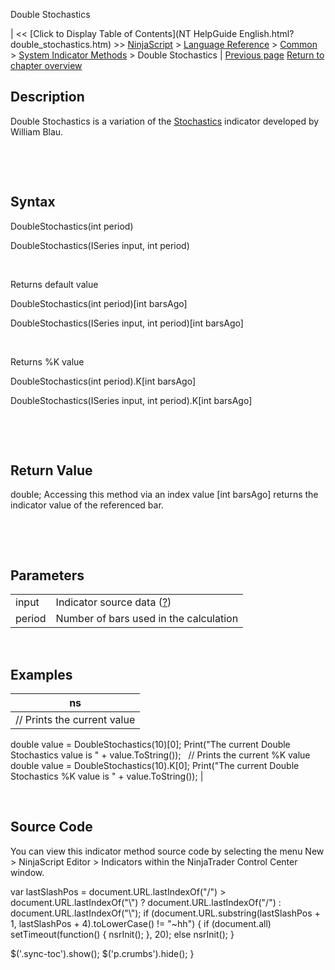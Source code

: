 ﻿










 


Double Stochastics







| &lt;&lt; [Click to Display Table of Contents](NT HelpGuide English.html?double_stochastics.htm) &gt;&gt;
 [NinjaScript](ninjascript.htm) &gt; [Language Reference](language_reference_wip.htm) &gt; [Common](common.htm) &gt; [System Indicator Methods](indicators.htm) &gt;
Double Stochastics | [Previous page](donchian_channel.htm)
[Return to chapter overview](indicators.htm)










Description
-----------


Double Stochastics is a variation of the [Stochastics](stochastics.htm) indicator developed by William Blau.


 


 


Syntax
------


DoubleStochastics(int period)  

DoubleStochastics(ISeries<double> input, int period)


 


Returns default value  

DoubleStochastics(int period)[int barsAgo]  

DoubleStochastics(ISeries<double> input, int period)[int barsAgo]


 


Returns %K value  

DoubleStochastics(int period).K[int barsAgo]  

DoubleStochastics(ISeries<double> input, int period).K[int barsAgo]


 


 


Return Value
------------


double; Accessing this method via an index value [int barsAgo] returns the indicator value of the referenced bar.


 


 


Parameters
----------




|  |  |
| --- | --- |
| input | Indicator source data ([?](valid_input_data_for_indicator.htm)) |
| period | Number of bars used in the calculation |



 



Examples
--------




| ns |
| --- |
| // Prints the current value
double value = DoubleStochastics(10)[0];
Print("The current Double Stochastics value is " + value.ToString());
 
// Prints the current %K value
double value = DoubleStochastics(10).K[0];
Print("The current Double Stochastics %K value is " + value.ToString()); |



 


Source Code
-----------


You can view this indicator method source code by selecting the menu New &gt; NinjaScript Editor &gt; Indicators within the NinjaTrader Control Center window.





 
 var lastSlashPos = document.URL.lastIndexOf("/") &gt; document.URL.lastIndexOf("\\") ? document.URL.lastIndexOf("/") : document.URL.lastIndexOf("\\");
 if (document.URL.substring(lastSlashPos + 1, lastSlashPos + 4).toLowerCase() != "~hh") {
 if (document.all) setTimeout(function() {
 nsrInit();
 }, 20);
 else nsrInit();
 }
 
 
 $('.sync-toc').show();
 $('p.crumbs').hide();
 }
 
 
 



</double></double></double>